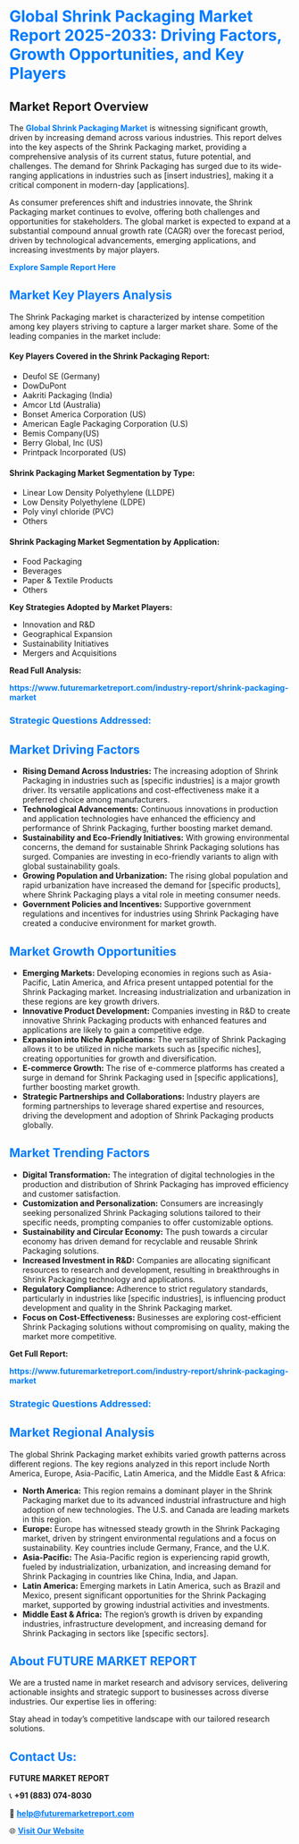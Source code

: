 <h1 style="color: #007BFF;">Global Shrink Packaging Market Report 2025-2033: Driving Factors, Growth Opportunities, and Key Players</h1>

<section id="overview">
<h2>Market Report Overview</h2>
<p>The <a href="https://www.futuremarketreport.com/industry-report/shrink-packaging-market" style="color: #007BFF; text-decoration: none;"><strong>Global Shrink Packaging Market</strong></a> is witnessing significant growth, driven by increasing demand across various industries. This report delves into the key aspects of the Shrink Packaging market, providing a comprehensive analysis of its current status, future potential, and challenges. The demand for Shrink Packaging has surged due to its wide-ranging applications in industries such as [insert industries], making it a critical component in modern-day [applications].</p>
<p>As consumer preferences shift and industries innovate, the Shrink Packaging market continues to evolve, offering both challenges and opportunities for stakeholders. The global market is expected to expand at a substantial compound annual growth rate (CAGR) over the forecast period, driven by technological advancements, emerging applications, and increasing investments by major players.</p>
</section>

<section id="overview">
<p><a href="https://www.futuremarketreport.com/request-sample/reportId=63049" style="color: #007BFF; text-decoration: none;"><strong>Explore Sample Report Here</strong></a></p>
</section>

<section id="key-players">
<h2 style="color: #007BFF;">Market Key Players Analysis</h2>
<p>The Shrink Packaging market is characterized by intense competition among key players striving to capture a larger market share. Some of the leading companies in the market include:</p>
<h4>Key Players Covered in the Shrink Packaging Report:</h4>
<ul><li>Deufol SE (Germany)</li><li>DowDuPont</li><li>Aakriti Packaging (India)</li><li>Amcor Ltd (Australia)</li><li>Bonset America Corporation (US)</li><li>American Eagle Packaging Corporation (U.S)</li><li>Bemis Company(US)</li><li>Berry Global, Inc (US)</li><li>Printpack Incorporated (US)</li></ul>
<h4>Shrink Packaging Market Segmentation by Type:</h4>
<ul><li>Linear Low Density Polyethylene (LLDPE)</li><li>Low Density Polyethylene (LDPE)</li><li>Poly vinyl chloride (PVC)</li><li>Others</li></ul>

<h4>Shrink Packaging Market Segmentation by Application:</h4>
<ul><li>Food Packaging</li><li>Beverages</li><li>Paper &amp; Textile Products</li><li>Others</li></ul>
<p><strong>Key Strategies Adopted by Market Players:</strong></p>
<ul>
<li>Innovation and R&D</li>
<li>Geographical Expansion</li>
<li>Sustainability Initiatives</li>
<li>Mergers and Acquisitions</li>
</ul>
</section>

<section>
<p><strong>Read Full Analysis: </strong></p><a href="https://www.futuremarketreport.com/industry-report/shrink-packaging-market" style="color: #007BFF; text-decoration: none;"><strong>https://www.futuremarketreport.com/industry-report/shrink-packaging-market</strong></a>
<h3 style="color: #007BFF;">Strategic Questions Addressed:</h3>
</section>

<section id="driving-factors">
<h2 style="color: #007BFF;">Market Driving Factors</h2>
<ul>
<li><strong>Rising Demand Across Industries:</strong> The increasing adoption of Shrink Packaging in industries such as [specific industries] is a major growth driver. Its versatile applications and cost-effectiveness make it a preferred choice among manufacturers.</li>
<li><strong>Technological Advancements:</strong> Continuous innovations in production and application technologies have enhanced the efficiency and performance of Shrink Packaging, further boosting market demand.</li>
<li><strong>Sustainability and Eco-Friendly Initiatives:</strong> With growing environmental concerns, the demand for sustainable Shrink Packaging solutions has surged. Companies are investing in eco-friendly variants to align with global sustainability goals.</li>
<li><strong>Growing Population and Urbanization:</strong> The rising global population and rapid urbanization have increased the demand for [specific products], where Shrink Packaging plays a vital role in meeting consumer needs.</li>
<li><strong>Government Policies and Incentives:</strong> Supportive government regulations and incentives for industries using Shrink Packaging have created a conducive environment for market growth.</li>
</ul>
</section>

<section id="growth-opportunities">
<h2 style="color: #007BFF;">Market Growth Opportunities</h2>
<ul>
<li><strong>Emerging Markets:</strong> Developing economies in regions such as Asia-Pacific, Latin America, and Africa present untapped potential for the Shrink Packaging market. Increasing industrialization and urbanization in these regions are key growth drivers.</li>
<li><strong>Innovative Product Development:</strong> Companies investing in R&D to create innovative Shrink Packaging products with enhanced features and applications are likely to gain a competitive edge.</li>
<li><strong>Expansion into Niche Applications:</strong> The versatility of Shrink Packaging allows it to be utilized in niche markets such as [specific niches], creating opportunities for growth and diversification.</li>
<li><strong>E-commerce Growth:</strong> The rise of e-commerce platforms has created a surge in demand for Shrink Packaging used in [specific applications], further boosting market growth.</li>
<li><strong>Strategic Partnerships and Collaborations:</strong> Industry players are forming partnerships to leverage shared expertise and resources, driving the development and adoption of Shrink Packaging products globally.</li>
</ul>
</section>

<section id="trending-factors">
<h2 style="color: #007BFF;">Market Trending Factors</h2>
<ul>
<li><strong>Digital Transformation:</strong> The integration of digital technologies in the production and distribution of Shrink Packaging has improved efficiency and customer satisfaction.</li>
<li><strong>Customization and Personalization:</strong> Consumers are increasingly seeking personalized Shrink Packaging solutions tailored to their specific needs, prompting companies to offer customizable options.</li>
<li><strong>Sustainability and Circular Economy:</strong> The push towards a circular economy has driven demand for recyclable and reusable Shrink Packaging solutions.</li>
<li><strong>Increased Investment in R&D:</strong> Companies are allocating significant resources to research and development, resulting in breakthroughs in Shrink Packaging technology and applications.</li>
<li><strong>Regulatory Compliance:</strong> Adherence to strict regulatory standards, particularly in industries like [specific industries], is influencing product development and quality in the Shrink Packaging market.</li>
<li><strong>Focus on Cost-Effectiveness:</strong> Businesses are exploring cost-efficient Shrink Packaging solutions without compromising on quality, making the market more competitive.</li>
</ul>
</section>

<section>
<p><strong>Get Full Report: </strong></p><a href="https://www.futuremarketreport.com/industry-report/shrink-packaging-market" style="color: #007BFF; text-decoration: none;"><strong>https://www.futuremarketreport.com/industry-report/shrink-packaging-market</strong></a>
<h3 style="color: #007BFF;">Strategic Questions Addressed:</h3>
</section>


<section id="regional-analysis">
<h2 style="color: #007BFF;">Market Regional Analysis</h2>
<p>The global Shrink Packaging market exhibits varied growth patterns across different regions. The key regions analyzed in this report include North America, Europe, Asia-Pacific, Latin America, and the Middle East & Africa:</p>
<ul>
<li><strong>North America:</strong> This region remains a dominant player in the Shrink Packaging market due to its advanced industrial infrastructure and high adoption of new technologies. The U.S. and Canada are leading markets in this region.</li>
<li><strong>Europe:</strong> Europe has witnessed steady growth in the Shrink Packaging market, driven by stringent environmental regulations and a focus on sustainability. Key countries include Germany, France, and the U.K.</li>
<li><strong>Asia-Pacific:</strong> The Asia-Pacific region is experiencing rapid growth, fueled by industrialization, urbanization, and increasing demand for Shrink Packaging in countries like China, India, and Japan.</li>
<li><strong>Latin America:</strong> Emerging markets in Latin America, such as Brazil and Mexico, present significant opportunities for the Shrink Packaging market, supported by growing industrial activities and investments.</li>
<li><strong>Middle East & Africa:</strong> The region’s growth is driven by expanding industries, infrastructure development, and increasing demand for Shrink Packaging in sectors like [specific sectors].</li>
</ul>
</section>

<footer>
<h2 style="color: #007BFF;">About FUTURE MARKET REPORT</h2>
<p>We are a trusted name in market research and advisory services, delivering actionable insights and strategic support to businesses across diverse industries. Our expertise lies in offering:</p>

<p>Stay ahead in today’s competitive landscape with our tailored research solutions.</p>

<h2 style="color: #007BFF;">Contact Us:</h2>
<p><strong>FUTURE MARKET REPORT</strong></p>
<p>📞 <strong>+91 (883) 074-8030</strong></p>
<p>📧 <strong><a href="mailto:help@futuremarketreport.com" style="color: #007BFF;">help@futuremarketreport.com</a></strong></p>
<p>🌐 <strong><a href="https://www.futuremarketreport.com/" style="color: #007BFF;">Visit Our Website</a></strong></p>
</footer>